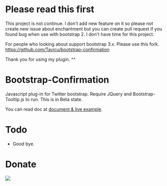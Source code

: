 Please read this first
======================

This project is not continue. I don't add new feature on it so please not create new issue about enchantment but you can create pull request if you found bug when use with bootstrap 2. I don't have time for this project.

For people who looking about support bootstrap 3.x. Please use this fork. https://github.com/Tavicu/bootstrap-confirmation

Thank you for using my plugin. ^^

Bootstrap-Confirmation
======================

Javascript plug-in for Twitter bootstrap. Require JQuery and Bootstrap-Tooltip.js to run. This is in Beta state.

You can read doc at <a href="http://ethaizone.github.io/Bootstrap-Confirmation">document & live example</a>.

Todo
====

- Good bye.

Donate
======
<a href="https://www.paypal.com/cgi-bin/webscr?cmd=_donations&business=ethaizone%40hotmail%2ecom&lc=US&item_name=Nimit%20Suwannagate&no_note=0&currency_code=USD&bn=PP%2dDonationsBF%3abtn_donateCC_LG%2egif%3aNonHostedGuest">
<img src="https://www.paypalobjects.com/en_US/i/btn/btn_donateCC_LG.gif"></a>
